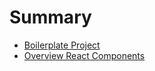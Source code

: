 # Summary

- [Boilerplate Project](00-boilerplate-project)
- [Overview React Components](01-overview-react-components)